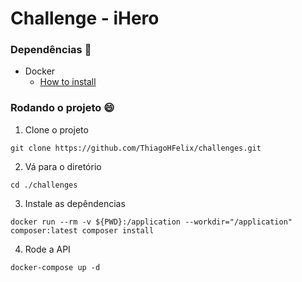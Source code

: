 # Challenge - iHero

### Dependências :notebook:
- Docker 
    * [How to install](https://docs.docker.com/compose/install/)

### Rodando o projeto :smile:

1. Clone o projeto 

```shell
git clone https://github.com/ThiagoHFelix/challenges.git
```
2. Vá para o diretório 

```shell
cd ./challenges
```
3. Instale as depêndencias 

```shell
docker run --rm -v ${PWD}:/application --workdir="/application" composer:latest composer install
```
4. Rode a API 

```shell
docker-compose up -d
```

